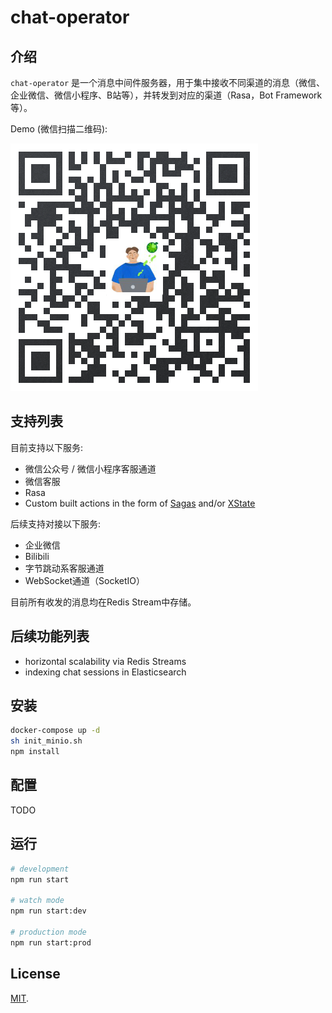 # chat-operator

## 介绍

`chat-operator` 是一个消息中间件服务器，用于集中接收不同渠道的消息（微信、企业微信、微信小程序、B站等），并转发到对应的渠道（Rasa，Bot Framework等）。

Demo (微信扫描二维码):

![demo](demo.png)

## 支持列表

目前支持以下服务:

- 微信公众号 / 微信小程序客服通道
- 微信客服
- Rasa
- Custom built actions in the form of [Sagas](https://github.com/xanthous-tech/chat-operator/blob/61d7065a5218f0b091fa032624014ced30b9b20d/src/route/sagas/ding-dong.sagas.ts) and/or [XState](https://xstate.js.org)

后续支持对接以下服务:

- 企业微信
- Bilibili
- 字节跳动系客服通道
- WebSocket通道（SocketIO）

目前所有收发的消息均在Redis Stream中存储。

## 后续功能列表

- horizontal scalability via Redis Streams
- indexing chat sessions in Elasticsearch

## 安装

```bash
docker-compose up -d
sh init_minio.sh
npm install
```

## 配置

TODO

## 运行

```bash
# development
npm run start

# watch mode
npm run start:dev

# production mode
npm run start:prod
```

## License

[MIT](LICENSE).
